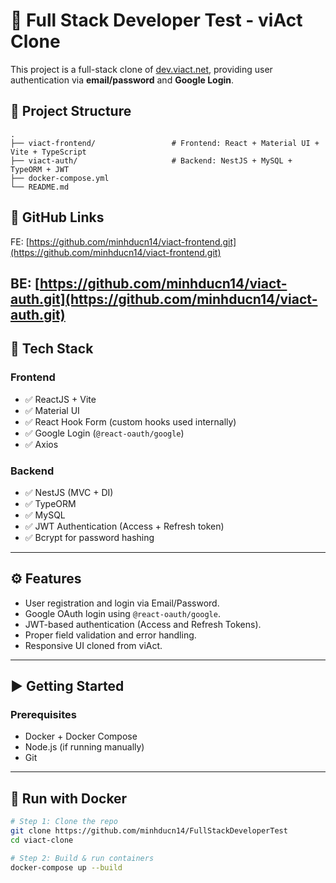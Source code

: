 # 🚀 Full Stack Developer Test - viAct Clone

This project is a full-stack clone of [dev.viact.net](https://dev.viact.net), providing user authentication via **email/password** and **Google Login**.

## 📁 Project Structure
    .
    ├── viact-frontend/                 # Frontend: React + Material UI + Vite + TypeScript 
    ├── viact-auth/                     # Backend: NestJS + MySQL + TypeORM + JWT 
    ├── docker-compose.yml
    └── README.md

## 📌 GitHub Links
FE: [https://github.com/minhducn14/viact-frontend.git](https://github.com/minhducn14/viact-frontend.git)

BE: [https://github.com/minhducn14/viact-auth.git](https://github.com/minhducn14/viact-auth.git)
---

## 🔧 Tech Stack

### Frontend
- ✅ ReactJS + Vite
- ✅ Material UI
- ✅ React Hook Form (custom hooks used internally)
- ✅ Google Login (`@react-oauth/google`)
- ✅ Axios

### Backend
- ✅ NestJS (MVC + DI)
- ✅ TypeORM
- ✅ MySQL
- ✅ JWT Authentication (Access + Refresh token)
- ✅ Bcrypt for password hashing

---

## ⚙️ Features

- User registration and login via Email/Password.
- Google OAuth login using `@react-oauth/google`.
- JWT-based authentication (Access and Refresh Tokens).
- Proper field validation and error handling.
- Responsive UI cloned from viAct.

---

## ▶️ Getting Started

### Prerequisites
- Docker + Docker Compose
- Node.js (if running manually)
- Git

---

## 🐳 Run with Docker

```bash
# Step 1: Clone the repo
git clone https://github.com/minhducn14/FullStackDeveloperTest
cd viact-clone

# Step 2: Build & run containers
docker-compose up --build
